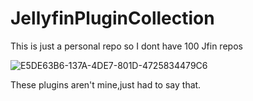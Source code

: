 # JellyfinPluginCollection
This is just a personal repo so I dont have 100 Jfin repos

![E5DE63B6-137A-4DE7-801D-4725834479C6](https://user-images.githubusercontent.com/46111482/118296678-dcf9eb80-b4a2-11eb-90ed-135b3c6d71b2.png)


These plugins aren't mine,just had to say that.
